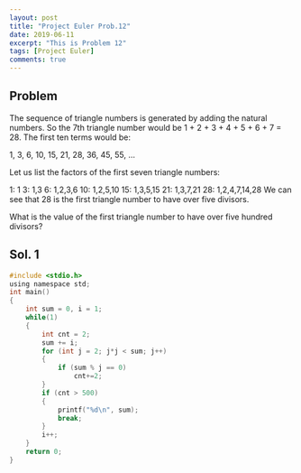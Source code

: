 ```yaml
---
layout: post
title: "Project Euler Prob.12"
date: 2019-06-11
excerpt: "This is Problem 12"
tags: [Project Euler]
comments: true
---
```


## Problem

The sequence of triangle numbers is generated by adding the natural numbers. So the 7th triangle number would be 1 + 2 + 3 + 4 + 5 + 6 + 7 = 28. The first ten terms would be:

1, 3, 6, 10, 15, 21, 28, 36, 45, 55, ...

Let us list the factors of the first seven triangle numbers:

 1: 1
 3: 1,3
 6: 1,2,3,6
10: 1,2,5,10
15: 1,3,5,15
21: 1,3,7,21
28: 1,2,4,7,14,28
We can see that 28 is the first triangle number to have over five divisors.

What is the value of the first triangle number to have over five hundred divisors?


## Sol. 1

```c
#include <stdio.h>
using namespace std;
int main()
{
	int sum = 0, i = 1;
	while(1)
	{
		int cnt = 2;
		sum += i;
		for (int j = 2; j*j < sum; j++)
		{
			if (sum % j == 0)
				cnt+=2;
		}
		if (cnt > 500)
		{
			printf("%d\n", sum);
			break;
		}
		i++;
	}
	return 0;
}
```